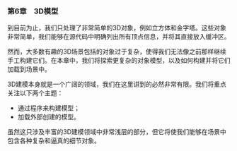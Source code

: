 ### 第6章　3D模型

到目前为止，我们只处理了非常简单的3D对象，例如立方体和金字塔。这些对象非常简单，我们能够在源代码中明确列出所有顶点信息，并将其直接放入缓冲区。

然而，大多数有趣的3D场景包括的对象过于复杂，使得我们无法像之前那样继续手工构建它们。在本章中，我们将探索更复杂的对象模型，以及如何构建并将它们加载到场景中。

3D建模本身就是一个广阔的领域，我们在这里讲到的必然非常有限。我们将重点关注以下两个主题：

+ 通过程序来构建模型；
+ 加载外部创建的模型。

虽然这只涉及丰富的3D建模领域中非常浅层的部分，但它将使我们能够在场景中包含各种复杂和逼真的细节对象。

